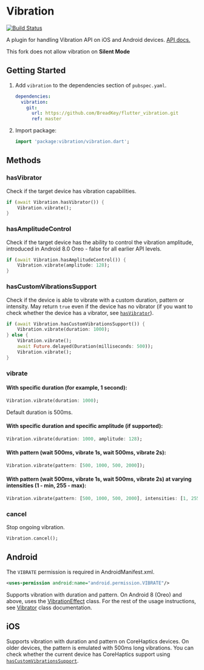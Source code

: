 # Vibration

[![Build Status](https://travis-ci.org/benjamindean/flutter_vibration.svg?branch=master)](https://travis-ci.org/benjamindean/flutter_vibration)

A plugin for handling Vibration API on iOS and Android devices. [API docs.](https://pub.dartlang.org/documentation/vibration/latest/vibration/Vibration-class.html)

This fork does not allow vibration on **Silent Mode**

## Getting Started

1. Add `vibration` to the dependencies section of `pubspec.yaml`.

    ``` yml
    dependencies:
      vibration:
        git:
          url: https://github.com/BreadKey/flutter_vibration.git
          ref: master
    ```

2. Import package:

    ``` dart
    import 'package:vibration/vibration.dart';
    ```

## Methods

### hasVibrator

Check if the target device has vibration capabilities.

``` dart
if (await Vibration.hasVibrator()) {
    Vibration.vibrate();
}
```

### hasAmplitudeControl

Check if the target device has the ability to control the vibration amplitude,
introduced in Android 8.0 Oreo - false for all earlier API levels.

``` dart
if (await Vibration.hasAmplitudeControl()) {
    Vibration.vibrate(amplitude: 128);
}
```

### hasCustomVibrationsSupport

Check if the device is able to vibrate with a custom duration, pattern or intensity.
May return `true` even if the device has no vibrator (if you want to check whether the device has a vibrator,
see [`hasVibrator`](#hasVibrator)).

```dart
if (await Vibration.hasCustomVibrationsSupport()) {
    Vibration.vibrate(duration: 1000);
} else {
    Vibration.vibrate();
    await Future.delayed(Duration(milliseconds: 500));
    Vibration.vibrate();
}
```

### vibrate

#### With specific duration (for example, 1 second):

``` dart
Vibration.vibrate(duration: 1000);
```

Default duration is 500ms. 

#### With specific duration and specific amplitude (if supported):

``` dart
Vibration.vibrate(duration: 1000, amplitude: 128);
```

#### With pattern (wait 500ms, vibrate 1s, wait 500ms, vibrate 2s):

``` dart
Vibration.vibrate(pattern: [500, 1000, 500, 2000]);
```

#### With pattern (wait 500ms, vibrate 1s, wait 500ms, vibrate 2s) at varying intensities (1 - min, 255 - max):

``` dart
Vibration.vibrate(pattern: [500, 1000, 500, 2000], intensities: [1, 255]);
```

### cancel

Stop ongoing vibration.

``` dart
Vibration.cancel();
```

## Android

The `VIBRATE` permission is required in AndroidManifest.xml.

``` xml
<uses-permission android:name="android.permission.VIBRATE"/>
```

Supports vibration with duration and pattern. On Android 8 (Oreo) and above, uses the [VibrationEffect](https://developer.android.com/reference/android/os/VibrationEffect) class.
For the rest of the usage instructions, see [Vibrator](https://developer.android.com/reference/android/os/Vibrator) class documentation.

## iOS

Supports vibration with duration and pattern on CoreHaptics devices. On older devices, the pattern is emulated with 500ms long vibrations.
You can check whether the current device has CoreHaptics support using [`hasCustomVibrationsSupport`](#hasCustomVibrationsSupport).

